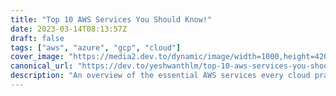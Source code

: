 ```yaml
---
title: "Top 10 AWS Services You Should Know!"
date: 2023-03-14T08:13:57Z
draft: false
tags: ["aws", "azure", "gcp", "cloud"]
cover_image: "https://media2.dev.to/dynamic/image/width=1000,height=420,fit=cover,gravity=auto,format=auto/https%3A%2F%2Fdev-to-uploads.s3.amazonaws.com%2Fuploads%2Farticles%2Fo800ci4jxyhly7l94rs7.png"
canonical_url: "https://dev.to/yeshwanthlm/top-10-aws-services-you-should-know-2238"
description: "An overview of the essential AWS services every cloud practitioner should be familiar with."
---
```

